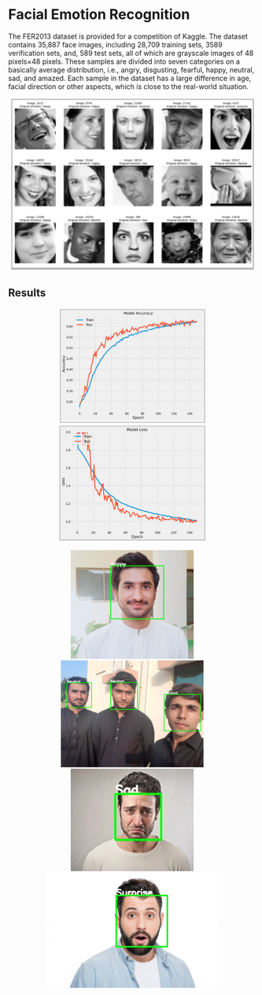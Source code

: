 # Facial Emotion Recognition
The FER2013 dataset is provided for a competition of Kaggle. The dataset contains 35,887 face images, including 28,709 training sets, 3589 verification sets, and, 589 test sets, all of which are grayscale images of 48 pixels×48 pixels. These samples are divided into seven categories on a basically average distribution, i.e., angry, disgusting, fearful, happy, neutral, sad, and amazed. Each sample in the dataset has a large difference in age, facial direction or other aspects, which is close to the real-world situation.

<p align="center">
  <img src="Res/1.jpg" width="500" title="hover text">
</p>

## Results

<p align="center">
  <img src="Res/3.jpg" width="300" title="hover text">
 <img src="Res/4.jpg" width="300" title="hover text">
</p>

<p align="center">
  <img src="Res/happy.jpg" width="250" title="hover text">
 <img src="Res/neut.jpg" width="290" title="hover text">
 <img src="Res/sad.jpg" width="250" title="hover text">
 <img src="Res/sur.jpg" width="350" title="hover text">
</p>
